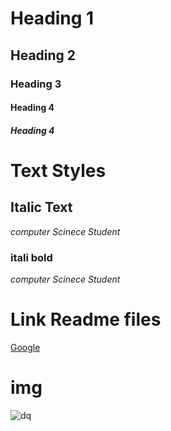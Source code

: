 # Heading 1
## Heading 2
### Heading 3
#### Heading 4
##### Heading 4

# Text Styles
## Italic Text
*computer Scinece Student*

### itali bold
*computer Scinece Student*
# Link Readme files
[Google]("www.google.com")
# img
![dq]("dq.jpg")


